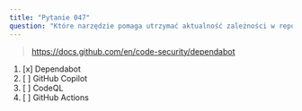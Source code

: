 ```yaml
---
title: "Pytanie 047"
question: "Które narzędzie pomaga utrzymać aktualność zależności w repozytorium?"
---
```



> https://docs.github.com/en/code-security/dependabot
1. [x] Dependabot
1. [ ] GitHub Copilot
1. [ ] CodeQL
1. [ ] GitHub Actions
